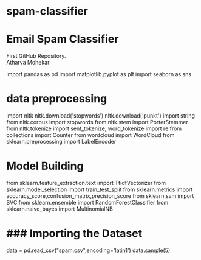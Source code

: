 # spam-classifier
<h1>Email Spam Classifier</h1>
First GitHub Repository.
<br>
Atharva Mohekar

import pandas as pd
import matplotlib.pyplot as plt
import seaborn as sns

# data preprocessing
import nltk
nltk.download('stopwords')
nltk.download('punkt')
import string
from nltk.corpus import stopwords
from nltk.stem import PorterStemmer
from nltk.tokenize import sent_tokenize, word_tokenize
import re
from collections import Counter
from wordcloud import WordCloud
from sklearn.preprocessing import LabelEncoder

# Model Building
from sklearn.feature_extraction.text import TfidfVectorizer
from sklearn.model_selection import train_test_split
from sklearn.metrics import accuracy_score,confusion_matrix,precision_score
from sklearn.svm import SVC
from sklearn.ensemble import RandomForestClassifier
from sklearn.naive_bayes import MultinomialNB

# ### Importing the Dataset
data = pd.read_csv("spam.csv",encoding='latin1')
data.sample(5)
